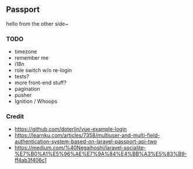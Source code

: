 ## Passport

hello from the other side~

### TODO

 - timezone
 - remember me
 - i18n
 - role switch w/o re-login
 - tests?
 - more front-end stuff?
 - pagination
 - pusher
 - Ignition / Whoops

### Credit

 - https://github.com/doterlin/vue-example-login
 - https://learnku.com/articles/7358/multiuser-and-multi-field-authentication-system-based-on-laravel-passport-api-two
 - https://medium.com/%40Negaihoshi/laravel-socialite-%E7%B0%A1%E5%96%AE%E7%9A%84%E4%BB%A3%E5%83%B9-ff4ab3f406c1
